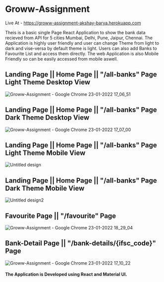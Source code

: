 # Groww-Assignment

Live At - https://groww-assignment-akshay-barya.herokuapp.com

Theis is a basic single Page React Application to show the bank data recieved from API for 5 cities Mumbai, Delhi, Pune, Jaipur, Chennai. The Application is highly user friendly and user can change Theme from light to dark and vise-versa by default theme is light. Users can also add Banks to Favourite List and access them directly. The web Application is also Mobile Friendly so can be easily accessed from mobile aswell.

## Landing Page || Home Page || "/all-banks" Page Light Theme Desktop View

![Groww-Assignment - Google Chrome 23-01-2022 17_06_51](https://user-images.githubusercontent.com/76679278/150676941-a684c29a-df8f-4494-879e-465f223c45d7.png)

## Landing Page || Home Page || "/all-banks" Page Dark Theme Desktop View

![Groww-Assignment - Google Chrome 23-01-2022 17_07_00](https://user-images.githubusercontent.com/76679278/150677013-202e8a4e-4684-42d0-bbfc-6aa2b45ba9c2.png)

## Landing Page || Home Page || "/all-banks" Page Light Theme Mobile View

![Untitled design](https://user-images.githubusercontent.com/76679278/150680403-23a54cdd-2f22-4e41-a097-54a5e38948d0.png)

## Landing Page || Home Page || "/all-banks" Page Dark Theme Mobile View

![Untitled design2](https://user-images.githubusercontent.com/76679278/150680416-4877f81b-23b2-460e-8fdd-6cc57f1a42ba.png)

## Favourite Page || "/favourite" Page

![Groww-Assignment - Google Chrome 23-01-2022 18_29_04](https://user-images.githubusercontent.com/76679278/150679608-bf346a29-54c7-4f6f-99ae-533f4d19df0d.png)

## Bank-Detail Page || "/bank-details/{ifsc_code}" Page

![Groww-Assignment - Google Chrome 23-01-2022 17_10_22](https://user-images.githubusercontent.com/76679278/150677140-5dca46ac-2a7d-4078-a9c9-cf2ec7c98424.png)

#### The Application is Developed using React and Material UI.
